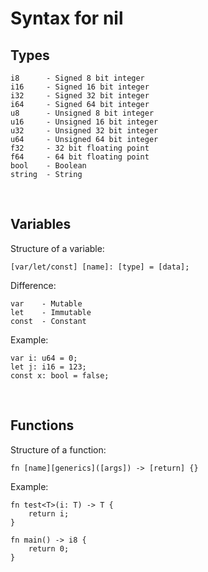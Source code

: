 # Syntax for nil

## Types
```
i8      - Signed 8 bit integer
i16     - Signed 16 bit integer
i32     - Signed 32 bit integer
i64     - Signed 64 bit integer
u8      - Unsigned 8 bit integer
u16     - Unsigned 16 bit integer
u32     - Unsigned 32 bit integer
u64     - Unsigned 64 bit integer
f32     - 32 bit floating point
f64     - 64 bit floating point
bool    - Boolean
string  - String
```
<br>

## Variables
Structure of a variable:
```
[var/let/const] [name]: [type] = [data];
```
Difference:
```
var    - Mutable
let    - Immutable
const  - Constant
```
Example:
```
var i: u64 = 0;
let j: i16 = 123;
const x: bool = false;
```
<br>

## Functions
Structure of a function:
```
fn [name][generics]([args]) -> [return] {}
```
Example:
```
fn test<T>(i: T) -> T {
    return i;
}

fn main() -> i8 {
    return 0;
}
```
